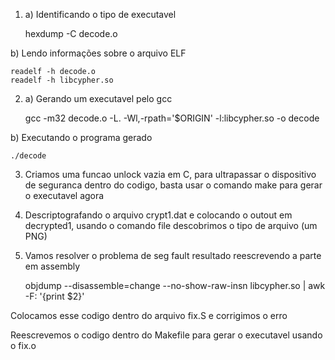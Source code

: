 1. a) Identificando o tipo de executavel

    hexdump -C decode.o

b) Lendo informações sobre o arquivo ELF

    readelf -h decode.o
    readelf -h libcypher.so

2. a) Gerando um executavel pelo gcc

    gcc -m32 decode.o -L. -Wl,-rpath='$ORIGIN' -l:libcypher.so -o decode

b) Executando o programa gerado

    ./decode

3. Criamos uma funcao unlock vazia em C, para ultrapassar o dispositivo de seguranca dentro do codigo, basta usar o comando make para gerar o executavel agora

4. Descriptografando o arquivo crypt1.dat e colocando o outout em decrypted1, usando o comando file descobrimos o tipo de arquivo (um PNG)

5. Vamos resolver o problema de seg fault resultado reescrevendo a parte em assembly

    objdump --disassemble=change --no-show-raw-insn libcypher.so | awk -F: '{print $2}'

Colocamos esse codigo dentro do arquivo fix.S e corrigimos o erro

Reescrevemos o codigo dentro do Makefile para gerar o executavel usando o fix.o
